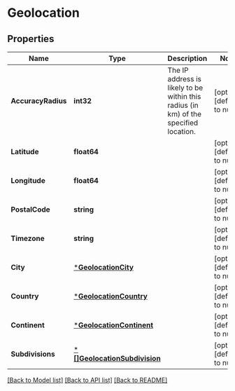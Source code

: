 # Geolocation

## Properties
Name | Type | Description | Notes
------------ | ------------- | ------------- | -------------
**AccuracyRadius** | **int32** | The IP address is likely to be within this radius (in km) of the specified location. | [optional] [default to null]
**Latitude** | **float64** |  | [optional] [default to null]
**Longitude** | **float64** |  | [optional] [default to null]
**PostalCode** | **string** |  | [optional] [default to null]
**Timezone** | **string** |  | [optional] [default to null]
**City** | [***GeolocationCity**](GeolocationCity.md) |  | [optional] [default to null]
**Country** | [***GeolocationCountry**](GeolocationCountry.md) |  | [optional] [default to null]
**Continent** | [***GeolocationContinent**](GeolocationContinent.md) |  | [optional] [default to null]
**Subdivisions** | [***[]GeolocationSubdivision**](array.md) |  | [optional] [default to null]

[[Back to Model list]](../README.md#documentation-for-models) [[Back to API list]](../README.md#documentation-for-api-endpoints) [[Back to README]](../README.md)

